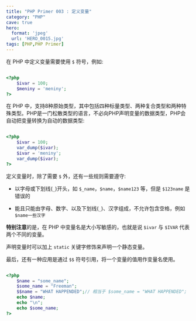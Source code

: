 ```yaml
---
title: "PHP Primer 003 : 定义变量"
category: "PHP"
cave: true
hero:
  format: 'jpeg'
  url: 'HERO_0015.jpg'
tags: [PHP,PHP Primer]
---
```

在 PHP 中定义变量需要使用 `$` 符号，例如:

```php

<?php 
	$ivar = 100;
	$meniny = 'meniny';
?>

```

在 PHP 中，支持8种原始类型，其中包括四种标量类型、两种复合类型和两种特殊类型。PHP是一门松散类型的语言，不必向PHP声明变量的数据类型，PHP会自动把变量转换为自动的数据类型:

```php

<?php 
	$ivar = 100;
	var_dump($ivar);
	$ivar = 'meniny';
	var_dump($ivar);
?>

```

定义变量时，除了需要 `$` 外，还有一些规则需要遵守:

* 以字母或下划线(`_`)开头，如 `$_name`，`$name`，`$name123` 等，但是 `$123name` 是错误的

* 能且只能由字母、数字、以及下划线(`_`)、汉字组成，不允许包含空格，例如 `$name一些汉字`

**特别注意**的是，在 PHP 中变量名是大小写敏感的，也就是说 `$ivar` 与 `$IVAR` 代表两个不同的变量。

声明变量时可以加上 `static` 关键字修饰来声明一个静态变量。

最后，还有一种应用是通过 `$$` 符号引用，将一个变量的值用作变量名使用。

```php

<?php 
	$name = "some_name";
	$some_name = "Freeman";
	$$name = "WHAT HAPPENDED";// 相当于 $some_name = "WHAT HAPPENDED";
	echo $name;
	echo "\n";
	echo $some_name;
?>

```







